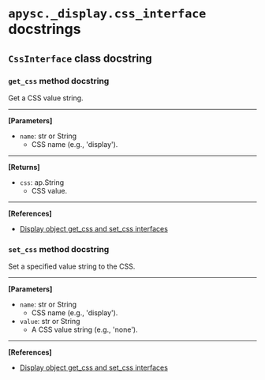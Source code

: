 # `apysc._display.css_interface` docstrings

## `CssInterface` class docstring

### `get_css` method docstring

Get a CSS value string.<hr>

**[Parameters]**

- `name`: str or String
  - CSS name (e.g., 'display').

<hr>

**[Returns]**

- `css`: ap.String
  - CSS value.

<hr>

**[References]**

- [Display object get_css and set_css interfaces](https://simon-ritchie.github.io/apysc/en/display_object_get_and_set_css.html)

### `set_css` method docstring

Set a specified value string to the CSS.<hr>

**[Parameters]**

- `name`: str or String
  - CSS name (e.g., 'display').
- `value`: str or String
  - A CSS value string (e.g., 'none').

<hr>

**[References]**

- [Display object get_css and set_css interfaces](https://simon-ritchie.github.io/apysc/en/display_object_get_and_set_css.html)